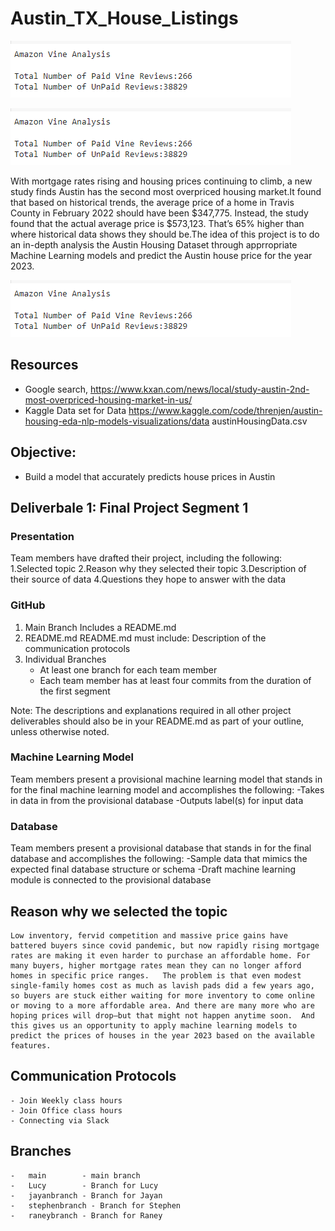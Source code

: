 # Austin_TX_House_Listings

![image_name](https://github.com/raneymjohnGit/Amazon_Vine_Analysis/blob/main/Resources/Total_Reviews.png)

![image_name](https://github.com/raneymjohnGit/Amazon_Vine_Analysis/blob/main/Resources/Total_Reviews.png)

With mortgage rates rising and housing prices continuing to climb, a new study finds Austin has the second most overpriced housing market.It found that based on historical trends, the average price of a home in Travis County in February 2022 should have been $347,775. Instead, the study found that the actual average price is $573,123. That’s 65% higher than where historical data shows they should be.The idea of this project is to do an in-depth analysis the Austin Housing Dataset through apprropriate Machine Learning models and predict the Austin house price for the year 2023.

![image_name](https://github.com/raneymjohnGit/Amazon_Vine_Analysis/blob/main/Resources/Total_Reviews.png)

## Resources
- Google search, https://www.kxan.com/news/local/study-austin-2nd-most-overpriced-housing-market-in-us/
- Kaggle Data set for Data https://www.kaggle.com/code/threnjen/austin-housing-eda-nlp-models-visualizations/data austinHousingData.csv

## Objective:
-   Build a model that accurately predicts house prices in Austin

## Deliverbale 1: Final Project Segment 1

### Presentation
Team members have drafted their project, including the following: 
1.Selected topic 
2.Reason why they selected their topic 
3.Description of their source of data 
4.Questions they hope to answer with the data

### GitHub

1.  Main Branch Includes a README.md 
2.  README.md README.md must include: Description of the communication protocols 
3.  Individual Branches 
	-   At least one branch for each team member 
	-   Each team member has at least four commits from the duration of the first segment 

Note: The descriptions and explanations required in all other project deliverables should also be in your README.md as part of your outline, unless otherwise noted.

### Machine Learning Model

Team members present a provisional machine learning model that stands in for the final machine learning model and accomplishes the following:
-Takes in data in from the provisional database 
-Outputs label(s) for input data

### Database 
Team members present a provisional database that stands in for the final database and accomplishes the following: 
-Sample data that mimics the expected final database structure or schema 
-Draft machine learning module is connected to the provisional database 


## Reason why we selected the topic
    Low inventory, fervid competition and massive price gains have battered buyers since covid pandemic, but now rapidly rising mortgage rates are making it even harder to purchase an affordable home. For many buyers, higher mortgage rates mean they can no longer afford homes in specific price ranges.   The problem is that even modest single-family homes cost as much as lavish pads did a few years ago, so buyers are stuck either waiting for more inventory to come online or moving to a more affordable area. And there are many more who are hoping prices will drop—but that might not happen anytime soon.  And this gives us an opportunity to apply machine learning models to predict the prices of houses in the year 2023 based on the available features.

## Communication Protocols
    - Join Weekly class hours
    - Join Office class hours
    - Connecting via Slack  

## Branches
    -   main        - main branch
    -   Lucy        - Branch for Lucy
    -   jayanbranch - Branch for Jayan  
    -   stephenbranch - Branch for Stephen
    -   raneybranch - Branch for Raney 
